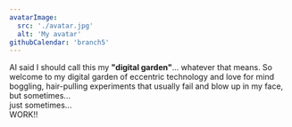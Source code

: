 ```yaml
---
avatarImage:
  src: './avatar.jpg'
  alt: 'My avatar'
githubCalendar: 'branch5'
---
```


AI said I should call this my **"digital garden"**... whatever that means. 
So  welcome to my digital garden of eccentric technology and love for mind boggling, 
hair-pulling experiments that usually fail and blow up in my face, but sometimes... <br> 
just sometimes... <br> WORK!!